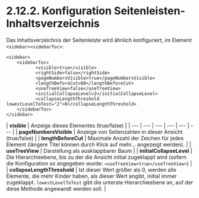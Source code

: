 # 2.12.2. Konfiguration Seitenleisten-Inhaltsverzeichnis

Das Inhaltsverzeichnis der Seitenleiste wird ähnlich konfiguriert, im Element `<sidebar><sidebarToc>`:   


```markup
<sidebar>
    <sidebarToc>
           <visible>true</visible>
           <rightSide>false</rightSide>
           <pageNumbersVisible>true</pageNumbersVisible>
           <lengthBeforeCut>60</lengthBeforeCut>
           <useTreeView>false</useTreeView>
           <initialCollapseLevel>2</initialCollapseLevel>
           <collapseLengthThreshold lowestLevelToTest="2">0</collapseLengthThreshold>
    </sidebarToc>
</sidebar>
```



| **visible** | Anzeige dieses Elementes \(true/false\) |
| --- | --- | --- | --- | --- | --- |
| **pageNumbersVisible** | Anzeige von Seitenzahlen in dieser Ansicht \(true/false\) |
| **lengthBeforeCut** | Maximale Anzahl der Zeichen für jedes Element \(längere Titel können durch Klick auf mehr... angezeigt werden\). |
| **useTreeView** | Darstellung als ausklappbarer Baum |
| **initialCollapseLevel** | Die Hierarchieebene, bis zu der die Ansicht initial zugeklappt wird \(sofern die Konfiguration so angegeben wurde: `<useTreeView>true</useTreeView>`\) |
| **collapseLengthThreshold** | Ist dieser Wert größer als 0, werden alle Elemente, die mehr Kinder haben, als dieser Wert angibt, initial immer zugeklappt. `lowestLevelToTest` gibt die unterste Hierarchieebene an, auf der diese Methode angewandt werden soll. |

